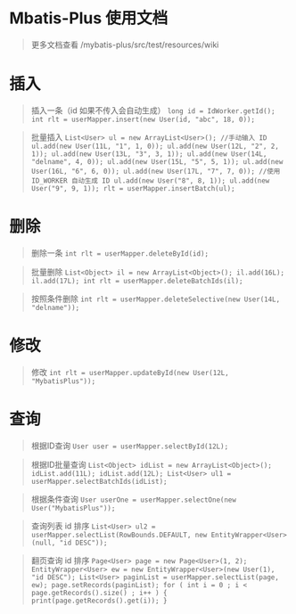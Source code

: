 
# Mbatis-Plus 使用文档

> 	更多文档查看 /mybatis-plus/src/test/resources/wiki

# 插入

> 	插入一条（id 如果不传入会自动生成）
	```
	long id = IdWorker.getId();
	int rlt = userMapper.insert(new User(id, "abc", 18, 0));
	```

> 	批量插入
	```
	List<User> ul = new ArrayList<User>();
	//手动输入 ID
	ul.add(new User(11L, "1", 1, 0));
	ul.add(new User(12L, "2", 2, 1));
	ul.add(new User(13L, "3", 3, 1));
	ul.add(new User(14L, "delname", 4, 0));
	ul.add(new User(15L, "5", 5, 1));
	ul.add(new User(16L, "6", 6, 0));
	ul.add(new User(17L, "7", 7, 0));
	//使用 ID_WORKER 自动生成 ID
	ul.add(new User("8", 8, 1));
	ul.add(new User("9", 9, 1));
	rlt = userMapper.insertBatch(ul);
	```

# 删除

> 	删除一条
	```
	int rlt = userMapper.deleteById(id);
	```

> 	批量删除
	```
	List<Object> il = new ArrayList<Object>();
	il.add(16L);
	il.add(17L);
	int rlt = userMapper.deleteBatchIds(il);
	```

> 	按照条件删除
	```
	int rlt = userMapper.deleteSelective(new User(14L, "delname"));
	```


# 修改

> 	修改
	```
	int rlt = userMapper.updateById(new User(12L, "MybatisPlus"));
	```



# 查询

> 	根据ID查询
	```
	User user = userMapper.selectById(12L);
	```

> 	根据ID批量查询
	```
	List<Object> idList = new ArrayList<Object>();
	idList.add(11L);
	idList.add(12L);
	List<User> ul1 = userMapper.selectBatchIds(idList);
	```

> 	根据条件查询
	```
	User userOne = userMapper.selectOne(new User("MybatisPlus"));
	```

> 	查询列表 id 排序
	```
	List<User> ul2 = userMapper.selectList(RowBounds.DEFAULT, new EntityWrapper<User>(null, "id DESC"));
	```

> 	翻页查询 id 排序
	```
	Page<User> page = new Page<User>(1, 2);
	EntityWrapper<User> ew = new EntityWrapper<User>(new User(1), "id DESC");
	List<User> paginList = userMapper.selectList(page, ew);
	page.setRecords(paginList);
	for ( int i = 0 ; i < page.getRecords().size() ; i++ ) {
		print(page.getRecords().get(i));
	}
	```

